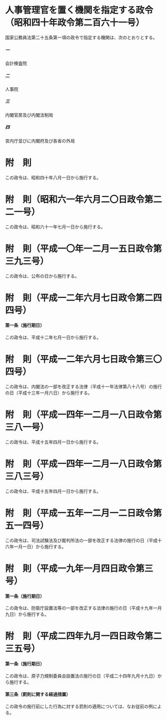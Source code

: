 # 人事管理官を置く機関を指定する政令（昭和四十年政令第二百六十一号）
国家公務員法第二十五条第一項の政令で指定する機関は、次のとおりとする。
##### 一
会計検査院
##### 二
人事院
##### 三
内閣官房及び内閣法制局
##### 四
宮内庁並びに内閣府及び各省の外局
# 附　則
この政令は、昭和四十年八月一日から施行する。
# 附　則（昭和六一年六月二〇日政令第二二一号）
この政令は、昭和六十一年七月一日から施行する。
# 附　則（平成一〇年一二月一五日政令第三九三号）
この政令は、公布の日から施行する。
# 附　則（平成一二年六月七日政令第二四四号）
#### 第一条（施行期日）
この政令は、平成十二年七月一日から施行する。
# 附　則（平成一二年六月七日政令第三〇四号）
この政令は、内閣法の一部を改正する法律（平成十一年法律第八十八号）の施行の日（平成十三年一月六日）から施行する。
# 附　則（平成一四年一二月一八日政令第三八一号）
この政令は、平成十五年四月一日から施行する。
# 附　則（平成一四年一二月一八日政令第三八三号）
この政令は、平成十五年四月一日から施行する。
# 附　則（平成一五年一二月一二日政令第五一四号）
この政令は、司法試験法及び裁判所法の一部を改正する法律の施行の日（平成十六年一月一日）から施行する。
# 附　則（平成一九年一月四日政令第三号）
#### 第一条（施行期日）
この政令は、防衛庁設置法等の一部を改正する法律の施行の日（平成十九年一月九日）から施行する。
# 附　則（平成二四年九月一四日政令第二三五号）
#### 第一条（施行期日）
この政令は、原子力規制委員会設置法の施行の日（平成二十四年九月十九日）から施行する。
#### 第三条（罰則に関する経過措置）
この政令の施行前にした行為に対する罰則の適用については、なお従前の例による。
